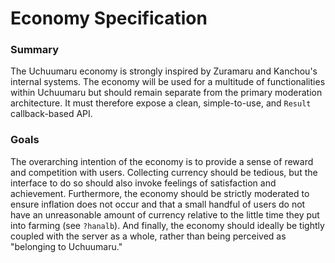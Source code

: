 # Economy Specification
### Summary

The Uchuumaru economy is strongly inspired by Zuramaru and Kanchou's internal systems. The economy will be used for a multitude of functionalities within Uchuumaru but should remain separate from the primary moderation architecture. It must therefore expose a clean, simple-to-use, and `Result` callback-based API. 

### Goals
The overarching intention of the economy is to provide a sense of reward and competition with users. Collecting currency should be tedious, but the interface to do so should also invoke feelings of satisfaction and achievement. Furthermore, the economy should be strictly moderated to ensure inflation does not occur and that a small handful of users do not have an unreasonable amount of currency relative to the little time they put into farming (see `?hanalb`). And finally, the economy should ideally be tightly coupled with the server as a whole, rather than being perceived as "belonging to Uchuumaru." 
